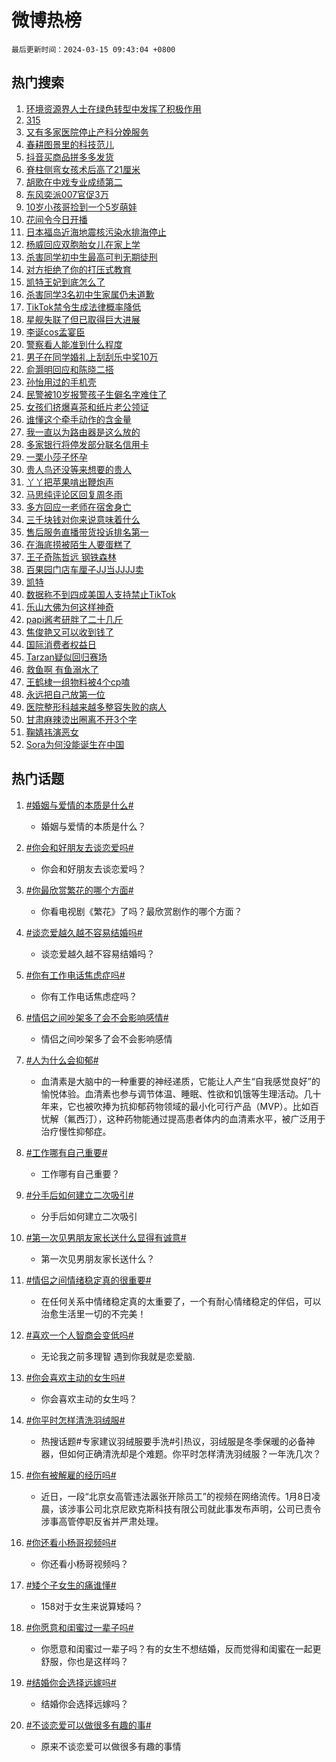 # 微博热榜

`最后更新时间：2024-03-15 09:43:04 +0800`

## 热门搜索

1. [环境资源界人士在绿色转型中发挥了积极作用](https://m.weibo.cn/search?containerid=100103type%3D1%26t%3D10%26q%3D%23%E7%8E%AF%E5%A2%83%E8%B5%84%E6%BA%90%E7%95%8C%E4%BA%BA%E5%A3%AB%E5%9C%A8%E7%BB%BF%E8%89%B2%E8%BD%AC%E5%9E%8B%E4%B8%AD%E5%8F%91%E6%8C%A5%E4%BA%86%E7%A7%AF%E6%9E%81%E4%BD%9C%E7%94%A8%23&stream_entry_id=51&isnewpage=1&extparam=seat%3D1%26stream_entry_id%3D51%26dgr%3D0%26c_type%3D51%26filter_type%3Drealtimehot%26pos%3D0%26cate%3D10103%26q%3D%2523%25E7%258E%25AF%25E5%25A2%2583%25E8%25B5%2584%25E6%25BA%2590%25E7%2595%258C%25E4%25BA%25BA%25E5%25A3%25AB%25E5%259C%25A8%25E7%25BB%25BF%25E8%2589%25B2%25E8%25BD%25AC%25E5%259E%258B%25E4%25B8%25AD%25E5%258F%2591%25E6%258C%25A5%25E4%25BA%2586%25E7%25A7%25AF%25E6%259E%2581%25E4%25BD%259C%25E7%2594%25A8%2523%26display_time%3D1710466982%26pre_seqid%3D1710466982941015616103)
1. [315](https://m.weibo.cn/search?containerid=100103type%3D1%26t%3D10%26q%3D315&stream_entry_id=31&isnewpage=1&extparam=seat%3D1%26flag%3D16%26dgr%3D0%26filter_type%3Drealtimehot%26pos%3D0%26stream_entry_id%3D31%26lcate%3D5001%26realpos%3D1%26c_type%3D31%26band_rank%3D1%26cate%3D5001%26q%3D315%26display_time%3D1710466982%26pre_seqid%3D1710466982941015616103)
1. [又有多家医院停止产科分娩服务](https://m.weibo.cn/search?containerid=100103type%3D1%26t%3D10%26q%3D%23%E5%8F%88%E6%9C%89%E5%A4%9A%E5%AE%B6%E5%8C%BB%E9%99%A2%E5%81%9C%E6%AD%A2%E4%BA%A7%E7%A7%91%E5%88%86%E5%A8%A9%E6%9C%8D%E5%8A%A1%23&stream_entry_id=31&isnewpage=1&extparam=seat%3D1%26flag%3D2%26dgr%3D0%26filter_type%3Drealtimehot%26pos%3D1%26stream_entry_id%3D31%26lcate%3D5001%26realpos%3D2%26c_type%3D31%26band_rank%3D2%26cate%3D5001%26q%3D%2523%25E5%258F%2588%25E6%259C%2589%25E5%25A4%259A%25E5%25AE%25B6%25E5%258C%25BB%25E9%2599%25A2%25E5%2581%259C%25E6%25AD%25A2%25E4%25BA%25A7%25E7%25A7%2591%25E5%2588%2586%25E5%25A8%25A9%25E6%259C%258D%25E5%258A%25A1%2523%26display_time%3D1710466982%26pre_seqid%3D1710466982941015616103)
1. [春耕图景里的科技范儿](https://m.weibo.cn/search?containerid=100103type%3D1%26t%3D10%26q%3D%23%E6%98%A5%E8%80%95%E5%9B%BE%E6%99%AF%E9%87%8C%E7%9A%84%E7%A7%91%E6%8A%80%E8%8C%83%E5%84%BF%23&stream_entry_id=31&isnewpage=1&extparam=seat%3D1%26flag%3D0%26dgr%3D0%26filter_type%3Drealtimehot%26pos%3D2%26stream_entry_id%3D31%26lcate%3D5001%26realpos%3D3%26c_type%3D31%26band_rank%3D3%26cate%3D5001%26q%3D%2523%25E6%2598%25A5%25E8%2580%2595%25E5%259B%25BE%25E6%2599%25AF%25E9%2587%258C%25E7%259A%2584%25E7%25A7%2591%25E6%258A%2580%25E8%258C%2583%25E5%2584%25BF%2523%26display_time%3D1710466982%26pre_seqid%3D1710466982941015616103)
1. [抖音买商品拼多多发货](https://m.weibo.cn/search?containerid=100103type%3D1%26t%3D10%26q%3D%23%E6%8A%96%E9%9F%B3%E4%B9%B0%E5%95%86%E5%93%81%E6%8B%BC%E5%A4%9A%E5%A4%9A%E5%8F%91%E8%B4%A7%23&stream_entry_id=31&isnewpage=1&extparam=seat%3D1%26flag%3D1%26dgr%3D0%26filter_type%3Drealtimehot%26pos%3D3%26stream_entry_id%3D31%26lcate%3D5001%26realpos%3D4%26c_type%3D31%26band_rank%3D4%26cate%3D5001%26q%3D%2523%25E6%258A%2596%25E9%259F%25B3%25E4%25B9%25B0%25E5%2595%2586%25E5%2593%2581%25E6%258B%25BC%25E5%25A4%259A%25E5%25A4%259A%25E5%258F%2591%25E8%25B4%25A7%2523%26display_time%3D1710466982%26pre_seqid%3D1710466982941015616103)
1. [脊柱侧弯女孩术后高了21厘米](https://m.weibo.cn/search?containerid=100103type%3D1%26t%3D10%26q%3D%23%E8%84%8A%E6%9F%B1%E4%BE%A7%E5%BC%AF%E5%A5%B3%E5%AD%A9%E6%9C%AF%E5%90%8E%E9%AB%98%E4%BA%8621%E5%8E%98%E7%B1%B3%23&stream_entry_id=31&isnewpage=1&extparam=seat%3D1%26flag%3D32768%26dgr%3D0%26filter_type%3Drealtimehot%26pos%3D4%26stream_entry_id%3D31%26lcate%3D5001%26realpos%3D5%26c_type%3D31%26band_rank%3D5%26cate%3D5001%26q%3D%2523%25E8%2584%258A%25E6%259F%25B1%25E4%25BE%25A7%25E5%25BC%25AF%25E5%25A5%25B3%25E5%25AD%25A9%25E6%259C%25AF%25E5%2590%258E%25E9%25AB%2598%25E4%25BA%258621%25E5%258E%2598%25E7%25B1%25B3%2523%26display_time%3D1710466982%26pre_seqid%3D1710466982941015616103)
1. [胡歌在中戏专业成绩第二](https://m.weibo.cn/search?containerid=100103type%3D1%26t%3D10%26q%3D%23%E8%83%A1%E6%AD%8C%E5%9C%A8%E4%B8%AD%E6%88%8F%E4%B8%93%E4%B8%9A%E6%88%90%E7%BB%A9%E7%AC%AC%E4%BA%8C%23&stream_entry_id=31&isnewpage=1&extparam=seat%3D1%26flag%3D1%26dgr%3D0%26filter_type%3Drealtimehot%26pos%3D5%26stream_entry_id%3D31%26lcate%3D5001%26realpos%3D6%26c_type%3D31%26band_rank%3D6%26cate%3D5001%26q%3D%2523%25E8%2583%25A1%25E6%25AD%258C%25E5%259C%25A8%25E4%25B8%25AD%25E6%2588%258F%25E4%25B8%2593%25E4%25B8%259A%25E6%2588%2590%25E7%25BB%25A9%25E7%25AC%25AC%25E4%25BA%258C%2523%26display_time%3D1710466982%26pre_seqid%3D1710466982941015616103)
1. [东风奕派007官促3万](https://m.weibo.cn/search?containerid=100103type%3D1%26t%3D10%26q%3D%23%E4%B8%9C%E9%A3%8E%E5%A5%95%E6%B4%BE007%E5%AE%98%E4%BF%833%E4%B8%87%23&stream_entry_id=31&isnewpage=1&extparam=seat%3D1%26dgr%3D0%26filter_type%3Drealtimehot%26is_ad_pos%3D1%26adid%3D226959%26pos%3D6%26stream_entry_id%3D31%26c_type%3D31%26lcate%3D5001%26q%3D%2523%25E4%25B8%259C%25E9%25A3%258E%25E5%25A5%2595%25E6%25B4%25BE007%25E5%25AE%2598%25E4%25BF%25833%25E4%25B8%2587%2523%26band_rank%3D7%26cate%3D5001%26topic_ad%3D1%26display_time%3D1710466982%26pre_seqid%3D1710466982941015616103)
1. [10岁小孩哥捡到一个5岁萌娃](https://m.weibo.cn/search?containerid=100103type%3D1%26t%3D10%26q%3D%2310%E5%B2%81%E5%B0%8F%E5%AD%A9%E5%93%A5%E6%8D%A1%E5%88%B0%E4%B8%80%E4%B8%AA5%E5%B2%81%E8%90%8C%E5%A8%83%23&stream_entry_id=31&isnewpage=1&extparam=seat%3D1%26flag%3D32768%26dgr%3D0%26filter_type%3Drealtimehot%26pos%3D7%26stream_entry_id%3D31%26lcate%3D5001%26realpos%3D7%26c_type%3D31%26band_rank%3D7%26cate%3D5001%26q%3D%252310%25E5%25B2%2581%25E5%25B0%258F%25E5%25AD%25A9%25E5%2593%25A5%25E6%258D%25A1%25E5%2588%25B0%25E4%25B8%2580%25E4%25B8%25AA5%25E5%25B2%2581%25E8%2590%258C%25E5%25A8%2583%2523%26display_time%3D1710466982%26pre_seqid%3D1710466982941015616103)
1. [花间令今日开播](https://m.weibo.cn/search?containerid=100103type%3D1%26t%3D10%26q%3D%23%E8%8A%B1%E9%97%B4%E4%BB%A4%E4%BB%8A%E6%97%A5%E5%BC%80%E6%92%AD%23&stream_entry_id=31&isnewpage=1&extparam=seat%3D1%26flag%3D1%26dgr%3D0%26filter_type%3Drealtimehot%26pos%3D8%26stream_entry_id%3D31%26lcate%3D5001%26realpos%3D8%26c_type%3D31%26band_rank%3D8%26cate%3D5001%26q%3D%2523%25E8%258A%25B1%25E9%2597%25B4%25E4%25BB%25A4%25E4%25BB%258A%25E6%2597%25A5%25E5%25BC%2580%25E6%2592%25AD%2523%26display_time%3D1710466982%26pre_seqid%3D1710466982941015616103)
1. [日本福岛近海地震核污染水排海停止](https://m.weibo.cn/search?containerid=100103type%3D1%26t%3D10%26q%3D%23%E6%97%A5%E6%9C%AC%E7%A6%8F%E5%B2%9B%E8%BF%91%E6%B5%B7%E5%9C%B0%E9%9C%87%E6%A0%B8%E6%B1%A1%E6%9F%93%E6%B0%B4%E6%8E%92%E6%B5%B7%E5%81%9C%E6%AD%A2%23&stream_entry_id=31&isnewpage=1&extparam=seat%3D1%26flag%3D0%26dgr%3D0%26filter_type%3Drealtimehot%26pos%3D9%26stream_entry_id%3D31%26lcate%3D5001%26realpos%3D9%26c_type%3D31%26band_rank%3D9%26cate%3D5001%26q%3D%2523%25E6%2597%25A5%25E6%259C%25AC%25E7%25A6%258F%25E5%25B2%259B%25E8%25BF%2591%25E6%25B5%25B7%25E5%259C%25B0%25E9%259C%2587%25E6%25A0%25B8%25E6%25B1%25A1%25E6%259F%2593%25E6%25B0%25B4%25E6%258E%2592%25E6%25B5%25B7%25E5%2581%259C%25E6%25AD%25A2%2523%26display_time%3D1710466982%26pre_seqid%3D1710466982941015616103)
1. [杨威回应双胞胎女儿在家上学](https://m.weibo.cn/search?containerid=100103type%3D1%26t%3D10%26q%3D%23%E6%9D%A8%E5%A8%81%E5%9B%9E%E5%BA%94%E5%8F%8C%E8%83%9E%E8%83%8E%E5%A5%B3%E5%84%BF%E5%9C%A8%E5%AE%B6%E4%B8%8A%E5%AD%A6%23&stream_entry_id=31&isnewpage=1&extparam=seat%3D1%26flag%3D0%26dgr%3D0%26filter_type%3Drealtimehot%26pos%3D10%26stream_entry_id%3D31%26lcate%3D5001%26realpos%3D10%26c_type%3D31%26band_rank%3D10%26cate%3D5001%26q%3D%2523%25E6%259D%25A8%25E5%25A8%2581%25E5%259B%259E%25E5%25BA%2594%25E5%258F%258C%25E8%2583%259E%25E8%2583%258E%25E5%25A5%25B3%25E5%2584%25BF%25E5%259C%25A8%25E5%25AE%25B6%25E4%25B8%258A%25E5%25AD%25A6%2523%26display_time%3D1710466982%26pre_seqid%3D1710466982941015616103)
1. [杀害同学初中生最高可判无期徒刑](https://m.weibo.cn/search?containerid=100103type%3D1%26t%3D10%26q%3D%23%E6%9D%80%E5%AE%B3%E5%90%8C%E5%AD%A6%E5%88%9D%E4%B8%AD%E7%94%9F%E6%9C%80%E9%AB%98%E5%8F%AF%E5%88%A4%E6%97%A0%E6%9C%9F%E5%BE%92%E5%88%91%23&stream_entry_id=31&isnewpage=1&extparam=seat%3D1%26flag%3D2%26dgr%3D0%26filter_type%3Drealtimehot%26pos%3D11%26stream_entry_id%3D31%26lcate%3D5001%26realpos%3D11%26c_type%3D31%26band_rank%3D11%26cate%3D5001%26q%3D%2523%25E6%259D%2580%25E5%25AE%25B3%25E5%2590%258C%25E5%25AD%25A6%25E5%2588%259D%25E4%25B8%25AD%25E7%2594%259F%25E6%259C%2580%25E9%25AB%2598%25E5%258F%25AF%25E5%2588%25A4%25E6%2597%25A0%25E6%259C%259F%25E5%25BE%2592%25E5%2588%2591%2523%26display_time%3D1710466982%26pre_seqid%3D1710466982941015616103)
1. [对方拒绝了你的打压式教育](https://m.weibo.cn/search?containerid=100103type%3D1%26t%3D10%26q%3D%E5%AF%B9%E6%96%B9%E6%8B%92%E7%BB%9D%E4%BA%86%E4%BD%A0%E7%9A%84%E6%89%93%E5%8E%8B%E5%BC%8F%E6%95%99%E8%82%B2&stream_entry_id=31&isnewpage=1&extparam=seat%3D1%26flag%3D0%26dgr%3D0%26filter_type%3Drealtimehot%26pos%3D12%26stream_entry_id%3D31%26lcate%3D5001%26realpos%3D12%26c_type%3D31%26band_rank%3D12%26cate%3D5001%26q%3D%25E5%25AF%25B9%25E6%2596%25B9%25E6%258B%2592%25E7%25BB%259D%25E4%25BA%2586%25E4%25BD%25A0%25E7%259A%2584%25E6%2589%2593%25E5%258E%258B%25E5%25BC%258F%25E6%2595%2599%25E8%2582%25B2%26display_time%3D1710466982%26pre_seqid%3D1710466982941015616103)
1. [凯特王妃到底怎么了](https://m.weibo.cn/search?containerid=100103type%3D1%26t%3D10%26q%3D%23%E5%87%AF%E7%89%B9%E7%8E%8B%E5%A6%83%E5%88%B0%E5%BA%95%E6%80%8E%E4%B9%88%E4%BA%86%23&stream_entry_id=31&isnewpage=1&extparam=seat%3D1%26flag%3D0%26dgr%3D0%26filter_type%3Drealtimehot%26pos%3D13%26stream_entry_id%3D31%26lcate%3D5001%26realpos%3D13%26c_type%3D31%26band_rank%3D13%26cate%3D5001%26q%3D%2523%25E5%2587%25AF%25E7%2589%25B9%25E7%258E%258B%25E5%25A6%2583%25E5%2588%25B0%25E5%25BA%2595%25E6%2580%258E%25E4%25B9%2588%25E4%25BA%2586%2523%26display_time%3D1710466982%26pre_seqid%3D1710466982941015616103)
1. [杀害同学3名初中生家属仍未道歉](https://m.weibo.cn/search?containerid=100103type%3D1%26t%3D10%26q%3D%23%E6%9D%80%E5%AE%B3%E5%90%8C%E5%AD%A63%E5%90%8D%E5%88%9D%E4%B8%AD%E7%94%9F%E5%AE%B6%E5%B1%9E%E4%BB%8D%E6%9C%AA%E9%81%93%E6%AD%89%23&stream_entry_id=31&isnewpage=1&extparam=seat%3D1%26flag%3D1%26dgr%3D0%26filter_type%3Drealtimehot%26pos%3D14%26stream_entry_id%3D31%26lcate%3D5001%26realpos%3D14%26c_type%3D31%26band_rank%3D14%26cate%3D5001%26q%3D%2523%25E6%259D%2580%25E5%25AE%25B3%25E5%2590%258C%25E5%25AD%25A63%25E5%2590%258D%25E5%2588%259D%25E4%25B8%25AD%25E7%2594%259F%25E5%25AE%25B6%25E5%25B1%259E%25E4%25BB%258D%25E6%259C%25AA%25E9%2581%2593%25E6%25AD%2589%2523%26display_time%3D1710466982%26pre_seqid%3D1710466982941015616103)
1. [TikTok禁令生成法律概率降低](https://m.weibo.cn/search?containerid=100103type%3D1%26t%3D10%26q%3D%23TikTok%E7%A6%81%E4%BB%A4%E7%94%9F%E6%88%90%E6%B3%95%E5%BE%8B%E6%A6%82%E7%8E%87%E9%99%8D%E4%BD%8E%23&stream_entry_id=31&isnewpage=1&extparam=seat%3D1%26flag%3D1%26dgr%3D0%26filter_type%3Drealtimehot%26pos%3D15%26stream_entry_id%3D31%26lcate%3D5001%26realpos%3D15%26c_type%3D31%26band_rank%3D15%26cate%3D5001%26q%3D%2523TikTok%25E7%25A6%2581%25E4%25BB%25A4%25E7%2594%259F%25E6%2588%2590%25E6%25B3%2595%25E5%25BE%258B%25E6%25A6%2582%25E7%258E%2587%25E9%2599%258D%25E4%25BD%258E%2523%26display_time%3D1710466982%26pre_seqid%3D1710466982941015616103)
1. [星舰失联了但已取得巨大进展](https://m.weibo.cn/search?containerid=100103type%3D1%26t%3D10%26q%3D%23%E6%98%9F%E8%88%B0%E5%A4%B1%E8%81%94%E4%BA%86%E4%BD%86%E5%B7%B2%E5%8F%96%E5%BE%97%E5%B7%A8%E5%A4%A7%E8%BF%9B%E5%B1%95%23&stream_entry_id=31&isnewpage=1&extparam=seat%3D1%26flag%3D0%26dgr%3D0%26filter_type%3Drealtimehot%26pos%3D16%26stream_entry_id%3D31%26lcate%3D5001%26realpos%3D16%26c_type%3D31%26band_rank%3D16%26cate%3D5001%26q%3D%2523%25E6%2598%259F%25E8%2588%25B0%25E5%25A4%25B1%25E8%2581%2594%25E4%25BA%2586%25E4%25BD%2586%25E5%25B7%25B2%25E5%258F%2596%25E5%25BE%2597%25E5%25B7%25A8%25E5%25A4%25A7%25E8%25BF%259B%25E5%25B1%2595%2523%26display_time%3D1710466982%26pre_seqid%3D1710466982941015616103)
1. [李诞cos孟宴臣](https://m.weibo.cn/search?containerid=100103type%3D1%26t%3D10%26q%3D%23%E6%9D%8E%E8%AF%9Ecos%E5%AD%9F%E5%AE%B4%E8%87%A3%23&stream_entry_id=31&isnewpage=1&extparam=seat%3D1%26flag%3D0%26dgr%3D0%26filter_type%3Drealtimehot%26pos%3D17%26stream_entry_id%3D31%26lcate%3D5001%26realpos%3D17%26c_type%3D31%26band_rank%3D17%26cate%3D5001%26q%3D%2523%25E6%259D%258E%25E8%25AF%259Ecos%25E5%25AD%259F%25E5%25AE%25B4%25E8%2587%25A3%2523%26display_time%3D1710466982%26pre_seqid%3D1710466982941015616103)
1. [警察看人能准到什么程度](https://m.weibo.cn/search?containerid=100103type%3D1%26t%3D10%26q%3D%23%E8%AD%A6%E5%AF%9F%E7%9C%8B%E4%BA%BA%E8%83%BD%E5%87%86%E5%88%B0%E4%BB%80%E4%B9%88%E7%A8%8B%E5%BA%A6%23&stream_entry_id=31&isnewpage=1&extparam=seat%3D1%26flag%3D32768%26dgr%3D0%26filter_type%3Drealtimehot%26pos%3D18%26stream_entry_id%3D31%26lcate%3D5001%26realpos%3D18%26c_type%3D31%26band_rank%3D18%26cate%3D5001%26q%3D%2523%25E8%25AD%25A6%25E5%25AF%259F%25E7%259C%258B%25E4%25BA%25BA%25E8%2583%25BD%25E5%2587%2586%25E5%2588%25B0%25E4%25BB%2580%25E4%25B9%2588%25E7%25A8%258B%25E5%25BA%25A6%2523%26display_time%3D1710466982%26pre_seqid%3D1710466982941015616103)
1. [男子在同学婚礼上刮刮乐中奖10万](https://m.weibo.cn/search?containerid=100103type%3D1%26t%3D10%26q%3D%23%E7%94%B7%E5%AD%90%E5%9C%A8%E5%90%8C%E5%AD%A6%E5%A9%9A%E7%A4%BC%E4%B8%8A%E5%88%AE%E5%88%AE%E4%B9%90%E4%B8%AD%E5%A5%9610%E4%B8%87%23&stream_entry_id=31&isnewpage=1&extparam=seat%3D1%26flag%3D0%26dgr%3D0%26filter_type%3Drealtimehot%26pos%3D19%26stream_entry_id%3D31%26lcate%3D5001%26realpos%3D19%26c_type%3D31%26band_rank%3D19%26cate%3D5001%26q%3D%2523%25E7%2594%25B7%25E5%25AD%2590%25E5%259C%25A8%25E5%2590%258C%25E5%25AD%25A6%25E5%25A9%259A%25E7%25A4%25BC%25E4%25B8%258A%25E5%2588%25AE%25E5%2588%25AE%25E4%25B9%2590%25E4%25B8%25AD%25E5%25A5%259610%25E4%25B8%2587%2523%26display_time%3D1710466982%26pre_seqid%3D1710466982941015616103)
1. [俞灏明回应和陈晓二搭](https://m.weibo.cn/search?containerid=100103type%3D1%26t%3D10%26q%3D%E4%BF%9E%E7%81%8F%E6%98%8E%E5%9B%9E%E5%BA%94%E5%92%8C%E9%99%88%E6%99%93%E4%BA%8C%E6%90%AD&stream_entry_id=31&isnewpage=1&extparam=seat%3D1%26flag%3D1%26dgr%3D0%26filter_type%3Drealtimehot%26pos%3D20%26stream_entry_id%3D31%26lcate%3D5001%26realpos%3D20%26c_type%3D31%26band_rank%3D20%26cate%3D5001%26q%3D%25E4%25BF%259E%25E7%2581%258F%25E6%2598%258E%25E5%259B%259E%25E5%25BA%2594%25E5%2592%258C%25E9%2599%2588%25E6%2599%2593%25E4%25BA%258C%25E6%2590%25AD%26display_time%3D1710466982%26pre_seqid%3D1710466982941015616103)
1. [孙怡用过的手机壳](https://m.weibo.cn/search?containerid=100103type%3D1%26t%3D10%26q%3D%23%E5%AD%99%E6%80%A1%E7%94%A8%E8%BF%87%E7%9A%84%E6%89%8B%E6%9C%BA%E5%A3%B3%23&stream_entry_id=31&isnewpage=1&extparam=seat%3D1%26flag%3D1%26dgr%3D0%26filter_type%3Drealtimehot%26pos%3D21%26stream_entry_id%3D31%26lcate%3D5001%26realpos%3D21%26c_type%3D31%26band_rank%3D21%26cate%3D5001%26q%3D%2523%25E5%25AD%2599%25E6%2580%25A1%25E7%2594%25A8%25E8%25BF%2587%25E7%259A%2584%25E6%2589%258B%25E6%259C%25BA%25E5%25A3%25B3%2523%26display_time%3D1710466982%26pre_seqid%3D1710466982941015616103)
1. [民警被10岁报警孩子生僻名字难住了](https://m.weibo.cn/search?containerid=100103type%3D1%26t%3D10%26q%3D%23%E6%B0%91%E8%AD%A6%E8%A2%AB10%E5%B2%81%E6%8A%A5%E8%AD%A6%E5%AD%A9%E5%AD%90%E7%94%9F%E5%83%BB%E5%90%8D%E5%AD%97%E9%9A%BE%E4%BD%8F%E4%BA%86%23&stream_entry_id=31&isnewpage=1&extparam=seat%3D1%26flag%3D1%26dgr%3D0%26filter_type%3Drealtimehot%26pos%3D22%26stream_entry_id%3D31%26lcate%3D5001%26realpos%3D22%26c_type%3D31%26band_rank%3D22%26cate%3D5001%26q%3D%2523%25E6%25B0%2591%25E8%25AD%25A6%25E8%25A2%25AB10%25E5%25B2%2581%25E6%258A%25A5%25E8%25AD%25A6%25E5%25AD%25A9%25E5%25AD%2590%25E7%2594%259F%25E5%2583%25BB%25E5%2590%258D%25E5%25AD%2597%25E9%259A%25BE%25E4%25BD%258F%25E4%25BA%2586%2523%26display_time%3D1710466982%26pre_seqid%3D1710466982941015616103)
1. [女孩们挤爆喜茶和纸片老公领证](https://m.weibo.cn/search?containerid=100103type%3D1%26t%3D10%26q%3D%23%E5%A5%B3%E5%AD%A9%E4%BB%AC%E6%8C%A4%E7%88%86%E5%96%9C%E8%8C%B6%E5%92%8C%E7%BA%B8%E7%89%87%E8%80%81%E5%85%AC%E9%A2%86%E8%AF%81%23&stream_entry_id=31&isnewpage=1&extparam=seat%3D1%26flag%3D1%26dgr%3D0%26filter_type%3Drealtimehot%26pos%3D23%26stream_entry_id%3D31%26lcate%3D5001%26realpos%3D23%26c_type%3D31%26band_rank%3D23%26cate%3D5001%26q%3D%2523%25E5%25A5%25B3%25E5%25AD%25A9%25E4%25BB%25AC%25E6%258C%25A4%25E7%2588%2586%25E5%2596%259C%25E8%258C%25B6%25E5%2592%258C%25E7%25BA%25B8%25E7%2589%2587%25E8%2580%2581%25E5%2585%25AC%25E9%25A2%2586%25E8%25AF%2581%2523%26display_time%3D1710466982%26pre_seqid%3D1710466982941015616103)
1. [谁懂这个牵手动作的含金量](https://m.weibo.cn/search?containerid=100103type%3D1%26t%3D10%26q%3D%23%E8%B0%81%E6%87%82%E8%BF%99%E4%B8%AA%E7%89%B5%E6%89%8B%E5%8A%A8%E4%BD%9C%E7%9A%84%E5%90%AB%E9%87%91%E9%87%8F%23&stream_entry_id=31&isnewpage=1&extparam=seat%3D1%26flag%3D1%26dgr%3D0%26filter_type%3Drealtimehot%26pos%3D24%26stream_entry_id%3D31%26lcate%3D5001%26realpos%3D24%26c_type%3D31%26band_rank%3D24%26cate%3D5001%26q%3D%2523%25E8%25B0%2581%25E6%2587%2582%25E8%25BF%2599%25E4%25B8%25AA%25E7%2589%25B5%25E6%2589%258B%25E5%258A%25A8%25E4%25BD%259C%25E7%259A%2584%25E5%2590%25AB%25E9%2587%2591%25E9%2587%258F%2523%26display_time%3D1710466982%26pre_seqid%3D1710466982941015616103)
1. [我一直以为路由器是这么放的](https://m.weibo.cn/search?containerid=100103type%3D1%26t%3D10%26q%3D%23%E6%88%91%E4%B8%80%E7%9B%B4%E4%BB%A5%E4%B8%BA%E8%B7%AF%E7%94%B1%E5%99%A8%E6%98%AF%E8%BF%99%E4%B9%88%E6%94%BE%E7%9A%84%23&stream_entry_id=31&isnewpage=1&extparam=seat%3D1%26flag%3D0%26dgr%3D0%26filter_type%3Drealtimehot%26pos%3D25%26stream_entry_id%3D31%26lcate%3D5001%26realpos%3D25%26c_type%3D31%26band_rank%3D25%26cate%3D5001%26q%3D%2523%25E6%2588%2591%25E4%25B8%2580%25E7%259B%25B4%25E4%25BB%25A5%25E4%25B8%25BA%25E8%25B7%25AF%25E7%2594%25B1%25E5%2599%25A8%25E6%2598%25AF%25E8%25BF%2599%25E4%25B9%2588%25E6%2594%25BE%25E7%259A%2584%2523%26display_time%3D1710466982%26pre_seqid%3D1710466982941015616103)
1. [多家银行将停发部分联名信用卡](https://m.weibo.cn/search?containerid=100103type%3D1%26t%3D10%26q%3D%23%E5%A4%9A%E5%AE%B6%E9%93%B6%E8%A1%8C%E5%B0%86%E5%81%9C%E5%8F%91%E9%83%A8%E5%88%86%E8%81%94%E5%90%8D%E4%BF%A1%E7%94%A8%E5%8D%A1%23&stream_entry_id=31&isnewpage=1&extparam=seat%3D1%26flag%3D1%26dgr%3D0%26filter_type%3Drealtimehot%26pos%3D26%26stream_entry_id%3D31%26lcate%3D5001%26realpos%3D26%26c_type%3D31%26band_rank%3D26%26cate%3D5001%26q%3D%2523%25E5%25A4%259A%25E5%25AE%25B6%25E9%2593%25B6%25E8%25A1%258C%25E5%25B0%2586%25E5%2581%259C%25E5%258F%2591%25E9%2583%25A8%25E5%2588%2586%25E8%2581%2594%25E5%2590%258D%25E4%25BF%25A1%25E7%2594%25A8%25E5%258D%25A1%2523%26display_time%3D1710466982%26pre_seqid%3D1710466982941015616103)
1. [一栗小莎子怀孕](https://m.weibo.cn/search?containerid=100103type%3D1%26t%3D10%26q%3D%E4%B8%80%E6%A0%97%E5%B0%8F%E8%8E%8E%E5%AD%90%E6%80%80%E5%AD%95&stream_entry_id=31&isnewpage=1&extparam=seat%3D1%26flag%3D0%26dgr%3D0%26filter_type%3Drealtimehot%26pos%3D27%26stream_entry_id%3D31%26lcate%3D5001%26realpos%3D27%26c_type%3D31%26band_rank%3D27%26cate%3D5001%26q%3D%25E4%25B8%2580%25E6%25A0%2597%25E5%25B0%258F%25E8%258E%258E%25E5%25AD%2590%25E6%2580%2580%25E5%25AD%2595%26display_time%3D1710466982%26pre_seqid%3D1710466982941015616103)
1. [贵人鸟还没等来想要的贵人](https://m.weibo.cn/search?containerid=100103type%3D1%26t%3D10%26q%3D%23%E8%B4%B5%E4%BA%BA%E9%B8%9F%E8%BF%98%E6%B2%A1%E7%AD%89%E6%9D%A5%E6%83%B3%E8%A6%81%E7%9A%84%E8%B4%B5%E4%BA%BA%23&stream_entry_id=31&isnewpage=1&extparam=seat%3D1%26flag%3D1%26dgr%3D0%26filter_type%3Drealtimehot%26pos%3D28%26stream_entry_id%3D31%26lcate%3D5001%26realpos%3D28%26c_type%3D31%26band_rank%3D28%26cate%3D5001%26q%3D%2523%25E8%25B4%25B5%25E4%25BA%25BA%25E9%25B8%259F%25E8%25BF%2598%25E6%25B2%25A1%25E7%25AD%2589%25E6%259D%25A5%25E6%2583%25B3%25E8%25A6%2581%25E7%259A%2584%25E8%25B4%25B5%25E4%25BA%25BA%2523%26display_time%3D1710466982%26pre_seqid%3D1710466982941015616103)
1. [丫丫把苹果啃出鞭炮声](https://m.weibo.cn/search?containerid=100103type%3D1%26t%3D10%26q%3D%23%E4%B8%AB%E4%B8%AB%E6%8A%8A%E8%8B%B9%E6%9E%9C%E5%95%83%E5%87%BA%E9%9E%AD%E7%82%AE%E5%A3%B0%23&stream_entry_id=31&isnewpage=1&extparam=seat%3D1%26flag%3D32768%26dgr%3D0%26filter_type%3Drealtimehot%26pos%3D29%26stream_entry_id%3D31%26lcate%3D5001%26realpos%3D29%26c_type%3D31%26band_rank%3D29%26cate%3D5001%26q%3D%2523%25E4%25B8%25AB%25E4%25B8%25AB%25E6%258A%258A%25E8%258B%25B9%25E6%259E%259C%25E5%2595%2583%25E5%2587%25BA%25E9%259E%25AD%25E7%2582%25AE%25E5%25A3%25B0%2523%26display_time%3D1710466982%26pre_seqid%3D1710466982941015616103)
1. [马思纯评论区回复周冬雨](https://m.weibo.cn/search?containerid=100103type%3D1%26t%3D10%26q%3D%23%E9%A9%AC%E6%80%9D%E7%BA%AF%E8%AF%84%E8%AE%BA%E5%8C%BA%E5%9B%9E%E5%A4%8D%E5%91%A8%E5%86%AC%E9%9B%A8%23&stream_entry_id=31&isnewpage=1&extparam=seat%3D1%26flag%3D0%26dgr%3D0%26filter_type%3Drealtimehot%26pos%3D30%26stream_entry_id%3D31%26lcate%3D5001%26realpos%3D30%26c_type%3D31%26band_rank%3D30%26cate%3D5001%26q%3D%2523%25E9%25A9%25AC%25E6%2580%259D%25E7%25BA%25AF%25E8%25AF%2584%25E8%25AE%25BA%25E5%258C%25BA%25E5%259B%259E%25E5%25A4%258D%25E5%2591%25A8%25E5%2586%25AC%25E9%259B%25A8%2523%26display_time%3D1710466982%26pre_seqid%3D1710466982941015616103)
1. [多方回应一老师在宿舍身亡](https://m.weibo.cn/search?containerid=100103type%3D1%26t%3D10%26q%3D%23%E5%A4%9A%E6%96%B9%E5%9B%9E%E5%BA%94%E4%B8%80%E8%80%81%E5%B8%88%E5%9C%A8%E5%AE%BF%E8%88%8D%E8%BA%AB%E4%BA%A1%23&stream_entry_id=31&isnewpage=1&extparam=seat%3D1%26flag%3D0%26dgr%3D0%26filter_type%3Drealtimehot%26pos%3D31%26stream_entry_id%3D31%26lcate%3D5001%26realpos%3D31%26c_type%3D31%26band_rank%3D31%26cate%3D5001%26q%3D%2523%25E5%25A4%259A%25E6%2596%25B9%25E5%259B%259E%25E5%25BA%2594%25E4%25B8%2580%25E8%2580%2581%25E5%25B8%2588%25E5%259C%25A8%25E5%25AE%25BF%25E8%2588%258D%25E8%25BA%25AB%25E4%25BA%25A1%2523%26display_time%3D1710466982%26pre_seqid%3D1710466982941015616103)
1. [三千块钱对你来说意味着什么](https://m.weibo.cn/search?containerid=100103type%3D1%26t%3D10%26q%3D%23%E4%B8%89%E5%8D%83%E5%9D%97%E9%92%B1%E5%AF%B9%E4%BD%A0%E6%9D%A5%E8%AF%B4%E6%84%8F%E5%91%B3%E7%9D%80%E4%BB%80%E4%B9%88%23&stream_entry_id=31&isnewpage=1&extparam=seat%3D1%26flag%3D0%26dgr%3D0%26filter_type%3Drealtimehot%26pos%3D32%26stream_entry_id%3D31%26lcate%3D5001%26realpos%3D32%26c_type%3D31%26band_rank%3D32%26cate%3D5001%26q%3D%2523%25E4%25B8%2589%25E5%258D%2583%25E5%259D%2597%25E9%2592%25B1%25E5%25AF%25B9%25E4%25BD%25A0%25E6%259D%25A5%25E8%25AF%25B4%25E6%2584%258F%25E5%2591%25B3%25E7%259D%2580%25E4%25BB%2580%25E4%25B9%2588%2523%26display_time%3D1710466982%26pre_seqid%3D1710466982941015616103)
1. [售后服务直播带货投诉排名第一](https://m.weibo.cn/search?containerid=100103type%3D1%26t%3D10%26q%3D%23%E5%94%AE%E5%90%8E%E6%9C%8D%E5%8A%A1%E7%9B%B4%E6%92%AD%E5%B8%A6%E8%B4%A7%E6%8A%95%E8%AF%89%E6%8E%92%E5%90%8D%E7%AC%AC%E4%B8%80%23&stream_entry_id=31&isnewpage=1&extparam=seat%3D1%26flag%3D1%26dgr%3D0%26filter_type%3Drealtimehot%26pos%3D33%26stream_entry_id%3D31%26lcate%3D5001%26realpos%3D33%26c_type%3D31%26band_rank%3D33%26cate%3D5001%26q%3D%2523%25E5%2594%25AE%25E5%2590%258E%25E6%259C%258D%25E5%258A%25A1%25E7%259B%25B4%25E6%2592%25AD%25E5%25B8%25A6%25E8%25B4%25A7%25E6%258A%2595%25E8%25AF%2589%25E6%258E%2592%25E5%2590%258D%25E7%25AC%25AC%25E4%25B8%2580%2523%26display_time%3D1710466982%26pre_seqid%3D1710466982941015616103)
1. [在海底捞被陌生人要蛋糕了](https://m.weibo.cn/search?containerid=100103type%3D1%26t%3D10%26q%3D%23%E5%9C%A8%E6%B5%B7%E5%BA%95%E6%8D%9E%E8%A2%AB%E9%99%8C%E7%94%9F%E4%BA%BA%E8%A6%81%E8%9B%8B%E7%B3%95%E4%BA%86%23&stream_entry_id=31&isnewpage=1&extparam=seat%3D1%26flag%3D0%26dgr%3D0%26filter_type%3Drealtimehot%26pos%3D34%26stream_entry_id%3D31%26lcate%3D5001%26realpos%3D34%26c_type%3D31%26band_rank%3D34%26cate%3D5001%26q%3D%2523%25E5%259C%25A8%25E6%25B5%25B7%25E5%25BA%2595%25E6%258D%259E%25E8%25A2%25AB%25E9%2599%258C%25E7%2594%259F%25E4%25BA%25BA%25E8%25A6%2581%25E8%259B%258B%25E7%25B3%2595%25E4%25BA%2586%2523%26display_time%3D1710466982%26pre_seqid%3D1710466982941015616103)
1. [王子奇陈哲远 钢铁森林](https://m.weibo.cn/search?containerid=100103type%3D1%26t%3D10%26q%3D%E7%8E%8B%E5%AD%90%E5%A5%87%E9%99%88%E5%93%B2%E8%BF%9C+%E9%92%A2%E9%93%81%E6%A3%AE%E6%9E%97&stream_entry_id=31&isnewpage=1&extparam=seat%3D1%26flag%3D0%26dgr%3D0%26filter_type%3Drealtimehot%26pos%3D35%26stream_entry_id%3D31%26lcate%3D5001%26realpos%3D35%26c_type%3D31%26band_rank%3D35%26cate%3D5001%26q%3D%25E7%258E%258B%25E5%25AD%2590%25E5%25A5%2587%25E9%2599%2588%25E5%2593%25B2%25E8%25BF%259C%2520%25E9%2592%25A2%25E9%2593%2581%25E6%25A3%25AE%25E6%259E%2597%26display_time%3D1710466982%26pre_seqid%3D1710466982941015616103)
1. [百果园门店车厘子JJ当JJJJ卖](https://m.weibo.cn/search?containerid=100103type%3D1%26t%3D10%26q%3D%23%E7%99%BE%E6%9E%9C%E5%9B%AD%E9%97%A8%E5%BA%97%E8%BD%A6%E5%8E%98%E5%AD%90JJ%E5%BD%93JJJJ%E5%8D%96%23&stream_entry_id=31&isnewpage=1&extparam=seat%3D1%26flag%3D0%26dgr%3D0%26filter_type%3Drealtimehot%26pos%3D36%26stream_entry_id%3D31%26lcate%3D5001%26realpos%3D36%26c_type%3D31%26band_rank%3D36%26cate%3D5001%26q%3D%2523%25E7%2599%25BE%25E6%259E%259C%25E5%259B%25AD%25E9%2597%25A8%25E5%25BA%2597%25E8%25BD%25A6%25E5%258E%2598%25E5%25AD%2590JJ%25E5%25BD%2593JJJJ%25E5%258D%2596%2523%26display_time%3D1710466982%26pre_seqid%3D1710466982941015616103)
1. [凯特](https://m.weibo.cn/search?containerid=100103type%3D1%26t%3D10%26q%3D%E5%87%AF%E7%89%B9&stream_entry_id=31&isnewpage=1&extparam=seat%3D1%26flag%3D1%26dgr%3D0%26filter_type%3Drealtimehot%26pos%3D37%26stream_entry_id%3D31%26lcate%3D5001%26realpos%3D37%26c_type%3D31%26band_rank%3D37%26cate%3D5001%26q%3D%25E5%2587%25AF%25E7%2589%25B9%26display_time%3D1710466982%26pre_seqid%3D1710466982941015616103)
1. [数据称不到四成美国人支持禁止TikTok](https://m.weibo.cn/search?containerid=100103type%3D1%26t%3D10%26q%3D%23%E6%95%B0%E6%8D%AE%E7%A7%B0%E4%B8%8D%E5%88%B0%E5%9B%9B%E6%88%90%E7%BE%8E%E5%9B%BD%E4%BA%BA%E6%94%AF%E6%8C%81%E7%A6%81%E6%AD%A2TikTok%23&stream_entry_id=31&isnewpage=1&extparam=seat%3D1%26flag%3D1%26dgr%3D0%26filter_type%3Drealtimehot%26pos%3D38%26stream_entry_id%3D31%26lcate%3D5001%26realpos%3D38%26c_type%3D31%26band_rank%3D38%26cate%3D5001%26q%3D%2523%25E6%2595%25B0%25E6%258D%25AE%25E7%25A7%25B0%25E4%25B8%258D%25E5%2588%25B0%25E5%259B%259B%25E6%2588%2590%25E7%25BE%258E%25E5%259B%25BD%25E4%25BA%25BA%25E6%2594%25AF%25E6%258C%2581%25E7%25A6%2581%25E6%25AD%25A2TikTok%2523%26display_time%3D1710466982%26pre_seqid%3D1710466982941015616103)
1. [乐山大佛为何这样神奇](https://m.weibo.cn/search?containerid=100103type%3D1%26t%3D10%26q%3D%E4%B9%90%E5%B1%B1%E5%A4%A7%E4%BD%9B%E4%B8%BA%E4%BD%95%E8%BF%99%E6%A0%B7%E7%A5%9E%E5%A5%87&stream_entry_id=31&isnewpage=1&extparam=seat%3D1%26flag%3D1%26dgr%3D0%26filter_type%3Drealtimehot%26pos%3D39%26stream_entry_id%3D31%26lcate%3D5001%26realpos%3D39%26c_type%3D31%26band_rank%3D39%26cate%3D5001%26q%3D%25E4%25B9%2590%25E5%25B1%25B1%25E5%25A4%25A7%25E4%25BD%259B%25E4%25B8%25BA%25E4%25BD%2595%25E8%25BF%2599%25E6%25A0%25B7%25E7%25A5%259E%25E5%25A5%2587%26display_time%3D1710466982%26pre_seqid%3D1710466982941015616103)
1. [papi酱考研胖了二十几斤](https://m.weibo.cn/search?containerid=100103type%3D1%26t%3D10%26q%3D%23papi%E9%85%B1%E8%80%83%E7%A0%94%E8%83%96%E4%BA%86%E4%BA%8C%E5%8D%81%E5%87%A0%E6%96%A4%23&stream_entry_id=31&isnewpage=1&extparam=seat%3D1%26flag%3D0%26dgr%3D0%26filter_type%3Drealtimehot%26pos%3D40%26stream_entry_id%3D31%26lcate%3D5001%26realpos%3D40%26c_type%3D31%26band_rank%3D40%26cate%3D5001%26q%3D%2523papi%25E9%2585%25B1%25E8%2580%2583%25E7%25A0%2594%25E8%2583%2596%25E4%25BA%2586%25E4%25BA%258C%25E5%258D%2581%25E5%2587%25A0%25E6%2596%25A4%2523%26display_time%3D1710466982%26pre_seqid%3D1710466982941015616103)
1. [焦俊艳又可以收到钱了](https://m.weibo.cn/search?containerid=100103type%3D1%26t%3D10%26q%3D%E7%84%A6%E4%BF%8A%E8%89%B3%E5%8F%88%E5%8F%AF%E4%BB%A5%E6%94%B6%E5%88%B0%E9%92%B1%E4%BA%86&stream_entry_id=31&isnewpage=1&extparam=seat%3D1%26flag%3D0%26dgr%3D0%26filter_type%3Drealtimehot%26pos%3D41%26stream_entry_id%3D31%26lcate%3D5001%26realpos%3D41%26c_type%3D31%26band_rank%3D41%26cate%3D5001%26q%3D%25E7%2584%25A6%25E4%25BF%258A%25E8%2589%25B3%25E5%258F%2588%25E5%258F%25AF%25E4%25BB%25A5%25E6%2594%25B6%25E5%2588%25B0%25E9%2592%25B1%25E4%25BA%2586%26display_time%3D1710466982%26pre_seqid%3D1710466982941015616103)
1. [国际消费者权益日](https://m.weibo.cn/search?containerid=100103type%3D1%26t%3D10%26q%3D%23%E5%9B%BD%E9%99%85%E6%B6%88%E8%B4%B9%E8%80%85%E6%9D%83%E7%9B%8A%E6%97%A5%23&stream_entry_id=31&isnewpage=1&extparam=seat%3D1%26flag%3D1%26dgr%3D0%26filter_type%3Drealtimehot%26pos%3D42%26stream_entry_id%3D31%26lcate%3D5001%26realpos%3D42%26c_type%3D31%26band_rank%3D42%26cate%3D5001%26q%3D%2523%25E5%259B%25BD%25E9%2599%2585%25E6%25B6%2588%25E8%25B4%25B9%25E8%2580%2585%25E6%259D%2583%25E7%259B%258A%25E6%2597%25A5%2523%26display_time%3D1710466982%26pre_seqid%3D1710466982941015616103)
1. [Tarzan疑似回归赛场](https://m.weibo.cn/search?containerid=100103type%3D1%26t%3D10%26q%3D%23Tarzan%E7%96%91%E4%BC%BC%E5%9B%9E%E5%BD%92%E8%B5%9B%E5%9C%BA%23&stream_entry_id=31&isnewpage=1&extparam=seat%3D1%26flag%3D1%26dgr%3D0%26filter_type%3Drealtimehot%26pos%3D43%26stream_entry_id%3D31%26lcate%3D5001%26realpos%3D43%26c_type%3D31%26band_rank%3D43%26cate%3D5001%26q%3D%2523Tarzan%25E7%2596%2591%25E4%25BC%25BC%25E5%259B%259E%25E5%25BD%2592%25E8%25B5%259B%25E5%259C%25BA%2523%26display_time%3D1710466982%26pre_seqid%3D1710466982941015616103)
1. [救鱼啊 有鱼溺水了](https://m.weibo.cn/search?containerid=100103type%3D1%26t%3D10%26q%3D%E6%95%91%E9%B1%BC%E5%95%8A+%E6%9C%89%E9%B1%BC%E6%BA%BA%E6%B0%B4%E4%BA%86&stream_entry_id=31&isnewpage=1&extparam=seat%3D1%26flag%3D0%26dgr%3D0%26filter_type%3Drealtimehot%26pos%3D44%26stream_entry_id%3D31%26lcate%3D5001%26realpos%3D44%26c_type%3D31%26band_rank%3D44%26cate%3D5001%26q%3D%25E6%2595%2591%25E9%25B1%25BC%25E5%2595%258A%2520%25E6%259C%2589%25E9%25B1%25BC%25E6%25BA%25BA%25E6%25B0%25B4%25E4%25BA%2586%26display_time%3D1710466982%26pre_seqid%3D1710466982941015616103)
1. [王鹤棣一组物料被4个cp嗑](https://m.weibo.cn/search?containerid=100103type%3D1%26t%3D10%26q%3D%23%E7%8E%8B%E9%B9%A4%E6%A3%A3%E4%B8%80%E7%BB%84%E7%89%A9%E6%96%99%E8%A2%AB4%E4%B8%AAcp%E5%97%91%23&stream_entry_id=31&isnewpage=1&extparam=seat%3D1%26flag%3D0%26dgr%3D0%26filter_type%3Drealtimehot%26pos%3D45%26stream_entry_id%3D31%26lcate%3D5001%26realpos%3D45%26c_type%3D31%26band_rank%3D45%26cate%3D5001%26q%3D%2523%25E7%258E%258B%25E9%25B9%25A4%25E6%25A3%25A3%25E4%25B8%2580%25E7%25BB%2584%25E7%2589%25A9%25E6%2596%2599%25E8%25A2%25AB4%25E4%25B8%25AAcp%25E5%2597%2591%2523%26display_time%3D1710466982%26pre_seqid%3D1710466982941015616103)
1. [永远把自己放第一位](https://m.weibo.cn/search?containerid=100103type%3D1%26t%3D10%26q%3D%E6%B0%B8%E8%BF%9C%E6%8A%8A%E8%87%AA%E5%B7%B1%E6%94%BE%E7%AC%AC%E4%B8%80%E4%BD%8D&stream_entry_id=31&isnewpage=1&extparam=seat%3D1%26flag%3D1%26dgr%3D0%26filter_type%3Drealtimehot%26pos%3D46%26stream_entry_id%3D31%26lcate%3D5001%26realpos%3D46%26c_type%3D31%26band_rank%3D46%26cate%3D5001%26q%3D%25E6%25B0%25B8%25E8%25BF%259C%25E6%258A%258A%25E8%2587%25AA%25E5%25B7%25B1%25E6%2594%25BE%25E7%25AC%25AC%25E4%25B8%2580%25E4%25BD%258D%26display_time%3D1710466982%26pre_seqid%3D1710466982941015616103)
1. [医院整形科越来越多整容失败的病人](https://m.weibo.cn/search?containerid=100103type%3D1%26t%3D10%26q%3D%23%E5%8C%BB%E9%99%A2%E6%95%B4%E5%BD%A2%E7%A7%91%E8%B6%8A%E6%9D%A5%E8%B6%8A%E5%A4%9A%E6%95%B4%E5%AE%B9%E5%A4%B1%E8%B4%A5%E7%9A%84%E7%97%85%E4%BA%BA%23&stream_entry_id=31&isnewpage=1&extparam=seat%3D1%26flag%3D0%26dgr%3D0%26filter_type%3Drealtimehot%26pos%3D47%26stream_entry_id%3D31%26lcate%3D5001%26realpos%3D47%26c_type%3D31%26band_rank%3D47%26cate%3D5001%26q%3D%2523%25E5%258C%25BB%25E9%2599%25A2%25E6%2595%25B4%25E5%25BD%25A2%25E7%25A7%2591%25E8%25B6%258A%25E6%259D%25A5%25E8%25B6%258A%25E5%25A4%259A%25E6%2595%25B4%25E5%25AE%25B9%25E5%25A4%25B1%25E8%25B4%25A5%25E7%259A%2584%25E7%2597%2585%25E4%25BA%25BA%2523%26display_time%3D1710466982%26pre_seqid%3D1710466982941015616103)
1. [甘肃麻辣烫出圈离不开3个字](https://m.weibo.cn/search?containerid=100103type%3D1%26t%3D10%26q%3D%23%E7%94%98%E8%82%83%E9%BA%BB%E8%BE%A3%E7%83%AB%E5%87%BA%E5%9C%88%E7%A6%BB%E4%B8%8D%E5%BC%803%E4%B8%AA%E5%AD%97%23&stream_entry_id=31&isnewpage=1&extparam=seat%3D1%26flag%3D1%26dgr%3D0%26filter_type%3Drealtimehot%26pos%3D48%26stream_entry_id%3D31%26lcate%3D5001%26realpos%3D48%26c_type%3D31%26band_rank%3D48%26cate%3D5001%26q%3D%2523%25E7%2594%2598%25E8%2582%2583%25E9%25BA%25BB%25E8%25BE%25A3%25E7%2583%25AB%25E5%2587%25BA%25E5%259C%2588%25E7%25A6%25BB%25E4%25B8%258D%25E5%25BC%25803%25E4%25B8%25AA%25E5%25AD%2597%2523%26display_time%3D1710466982%26pre_seqid%3D1710466982941015616103)
1. [鞠婧祎演恶女](https://m.weibo.cn/search?containerid=100103type%3D1%26t%3D10%26q%3D%23%E9%9E%A0%E5%A9%A7%E7%A5%8E%E6%BC%94%E6%81%B6%E5%A5%B3%23&stream_entry_id=31&isnewpage=1&extparam=seat%3D1%26flag%3D0%26dgr%3D0%26filter_type%3Drealtimehot%26pos%3D49%26stream_entry_id%3D31%26lcate%3D5001%26realpos%3D49%26c_type%3D31%26band_rank%3D49%26cate%3D5001%26q%3D%2523%25E9%259E%25A0%25E5%25A9%25A7%25E7%25A5%258E%25E6%25BC%2594%25E6%2581%25B6%25E5%25A5%25B3%2523%26display_time%3D1710466982%26pre_seqid%3D1710466982941015616103)
1. [Sora为何没能诞生在中国](https://m.weibo.cn/search?containerid=100103type%3D1%26t%3D10%26q%3D%23Sora%E4%B8%BA%E4%BD%95%E6%B2%A1%E8%83%BD%E8%AF%9E%E7%94%9F%E5%9C%A8%E4%B8%AD%E5%9B%BD%23&stream_entry_id=31&isnewpage=1&extparam=seat%3D1%26flag%3D1%26dgr%3D0%26filter_type%3Drealtimehot%26pos%3D50%26stream_entry_id%3D31%26lcate%3D5001%26realpos%3D50%26c_type%3D31%26band_rank%3D50%26cate%3D5001%26q%3D%2523Sora%25E4%25B8%25BA%25E4%25BD%2595%25E6%25B2%25A1%25E8%2583%25BD%25E8%25AF%259E%25E7%2594%259F%25E5%259C%25A8%25E4%25B8%25AD%25E5%259B%25BD%2523%26display_time%3D1710466982%26pre_seqid%3D1710466982941015616103)

## 热门话题

1. [#婚姻与爱情的本质是什么#](https://m.weibo.cn/search?containerid=231522type%3D1%26t%3D10%26q%3D%23%E5%A9%9A%E5%A7%BB%E4%B8%8E%E7%88%B1%E6%83%85%E7%9A%84%E6%9C%AC%E8%B4%A8%E6%98%AF%E4%BB%80%E4%B9%88%23&stream_entry_id=128&isnewpage=1&extparam=seat%3D1%26c_type%3D128%26dgr%3D0%26lcate%3D5004%26cate%3D5004%26pos%3D1-0-0%26unitid%3D1704881162756%26display_time%3D1710466983%26pre_seqid%3D171046698396307129164)
    - 婚姻与爱情的本质是什么？

1. [#你会和好朋友去谈恋爱吗#](https://m.weibo.cn/search?containerid=231522type%3D1%26t%3D10%26q%3D%23%E4%BD%A0%E4%BC%9A%E5%92%8C%E5%A5%BD%E6%9C%8B%E5%8F%8B%E5%8E%BB%E8%B0%88%E6%81%8B%E7%88%B1%E5%90%97%23&stream_entry_id=128&isnewpage=1&extparam=seat%3D1%26c_type%3D128%26dgr%3D0%26lcate%3D5004%26cate%3D5004%26pos%3D1-0-1%26unitid%3D1704849959446%26display_time%3D1710466983%26pre_seqid%3D171046698396307129164)
    - 你会和好朋友去谈恋爱吗？

1. [#你最欣赏繁花的哪个方面#](https://m.weibo.cn/search?containerid=231522type%3D1%26t%3D10%26q%3D%23%E4%BD%A0%E6%9C%80%E6%AC%A3%E8%B5%8F%E7%B9%81%E8%8A%B1%E7%9A%84%E5%93%AA%E4%B8%AA%E6%96%B9%E9%9D%A2%23&stream_entry_id=128&isnewpage=1&extparam=seat%3D1%26c_type%3D128%26dgr%3D0%26lcate%3D5004%26cate%3D5004%26pos%3D1-0-2%26unitid%3D1704872158127%26display_time%3D1710466983%26pre_seqid%3D171046698396307129164)
    - 你看电视剧《繁花》了吗？最欣赏剧作的哪个方面？

1. [#谈恋爱越久越不容易结婚吗#](https://m.weibo.cn/search?containerid=231522type%3D1%26t%3D10%26q%3D%23%E8%B0%88%E6%81%8B%E7%88%B1%E8%B6%8A%E4%B9%85%E8%B6%8A%E4%B8%8D%E5%AE%B9%E6%98%93%E7%BB%93%E5%A9%9A%E5%90%97%23&stream_entry_id=128&isnewpage=1&extparam=seat%3D1%26c_type%3D128%26dgr%3D0%26lcate%3D5004%26cate%3D5004%26pos%3D1-0-3%26unitid%3D1704871559387%26display_time%3D1710466983%26pre_seqid%3D171046698396307129164)
    - 谈恋爱越久越不容易结婚吗？

1. [#你有工作电话焦虑症吗#](https://m.weibo.cn/search?containerid=231522type%3D1%26t%3D10%26q%3D%23%E4%BD%A0%E6%9C%89%E5%B7%A5%E4%BD%9C%E7%94%B5%E8%AF%9D%E7%84%A6%E8%99%91%E7%97%87%E5%90%97%23&stream_entry_id=128&isnewpage=1&extparam=seat%3D1%26c_type%3D128%26dgr%3D0%26lcate%3D5004%26cate%3D5004%26pos%3D1-0-4%26unitid%3D1704877884678%26display_time%3D1710466983%26pre_seqid%3D171046698396307129164)
    - 你有工作电话焦虑症吗？

1. [#情侣之间吵架多了会不会影响感情#](https://m.weibo.cn/search?containerid=231522type%3D1%26t%3D10%26q%3D%23%E6%83%85%E4%BE%A3%E4%B9%8B%E9%97%B4%E5%90%B5%E6%9E%B6%E5%A4%9A%E4%BA%86%E4%BC%9A%E4%B8%8D%E4%BC%9A%E5%BD%B1%E5%93%8D%E6%84%9F%E6%83%85%23&stream_entry_id=128&isnewpage=1&extparam=seat%3D1%26c_type%3D128%26dgr%3D0%26lcate%3D5004%26cate%3D5004%26pos%3D1-0-5%26unitid%3D1704792093809%26display_time%3D1710466983%26pre_seqid%3D171046698396307129164)
    - 情侣之间吵架多了会不会影响感情

1. [#人为什么会抑郁#](https://m.weibo.cn/search?containerid=231522type%3D1%26t%3D10%26q%3D%23%E4%BA%BA%E4%B8%BA%E4%BB%80%E4%B9%88%E4%BC%9A%E6%8A%91%E9%83%81%23&stream_entry_id=128&isnewpage=1&extparam=seat%3D1%26c_type%3D128%26dgr%3D0%26lcate%3D5004%26cate%3D5004%26pos%3D1-0-6%26unitid%3D1704881163792%26display_time%3D1710466983%26pre_seqid%3D171046698396307129164)
    - 血清素是大脑中的一种重要的神经递质，它能让人产生“自我感觉良好”的愉悦体验。血清素也参与调节体温、睡眠、性欲和饥饿等生理活动。几十年来，它也被吹捧为抗抑郁药物领域的最小化可行产品（MVP）。比如百忧解（氟西汀），这种药物能通过提高患者体内的血清素水平，被广泛用于治疗慢性抑郁症。

1. [#工作哪有自己重要#](https://m.weibo.cn/search?containerid=231522type%3D1%26t%3D10%26q%3D%23%E5%B7%A5%E4%BD%9C%E5%93%AA%E6%9C%89%E8%87%AA%E5%B7%B1%E9%87%8D%E8%A6%81%23&stream_entry_id=128&isnewpage=1&extparam=seat%3D1%26c_type%3D128%26dgr%3D0%26lcate%3D5004%26cate%3D5004%26pos%3D1-0-7%26unitid%3D1704949537973%26display_time%3D1710466983%26pre_seqid%3D171046698396307129164)
    - 工作哪有自己重要？

1. [#分手后如何建立二次吸引#](https://m.weibo.cn/search?containerid=231522type%3D1%26t%3D10%26q%3D%23%E5%88%86%E6%89%8B%E5%90%8E%E5%A6%82%E4%BD%95%E5%BB%BA%E7%AB%8B%E4%BA%8C%E6%AC%A1%E5%90%B8%E5%BC%95%23&stream_entry_id=128&isnewpage=1&extparam=seat%3D1%26c_type%3D128%26dgr%3D0%26lcate%3D5004%26cate%3D5004%26pos%3D1-0-8%26unitid%3D1704870666886%26display_time%3D1710466983%26pre_seqid%3D171046698396307129164)
    - 分手后如何建立二次吸引

1. [#第一次见男朋友家长送什么显得有诚意#](https://m.weibo.cn/search?containerid=231522type%3D1%26t%3D10%26q%3D%23%E7%AC%AC%E4%B8%80%E6%AC%A1%E8%A7%81%E7%94%B7%E6%9C%8B%E5%8F%8B%E5%AE%B6%E9%95%BF%E9%80%81%E4%BB%80%E4%B9%88%E6%98%BE%E5%BE%97%E6%9C%89%E8%AF%9A%E6%84%8F%23&stream_entry_id=128&isnewpage=1&extparam=seat%3D1%26c_type%3D128%26dgr%3D0%26lcate%3D5004%26cate%3D5004%26pos%3D1-0-9%26unitid%3D1704946836507%26display_time%3D1710466983%26pre_seqid%3D171046698396307129164)
    - 第一次见男朋友家长送什么？

1. [#情侣之间情绪稳定真的很重要#](https://m.weibo.cn/search?containerid=231522type%3D1%26t%3D10%26q%3D%23%E6%83%85%E4%BE%A3%E4%B9%8B%E9%97%B4%E6%83%85%E7%BB%AA%E7%A8%B3%E5%AE%9A%E7%9C%9F%E7%9A%84%E5%BE%88%E9%87%8D%E8%A6%81%23&stream_entry_id=128&isnewpage=1&extparam=seat%3D1%26c_type%3D128%26dgr%3D0%26lcate%3D5004%26cate%3D5004%26pos%3D1-0-10%26unitid%3D1704779493657%26display_time%3D1710466983%26pre_seqid%3D171046698396307129164)
    - 在任何关系中情绪稳定真的太重要了，一个有耐心情绪稳定的伴侣，可以治愈生活里一切的不完美！

1. [#喜欢一个人智商会变低吗#](https://m.weibo.cn/search?containerid=231522type%3D1%26t%3D10%26q%3D%23%E5%96%9C%E6%AC%A2%E4%B8%80%E4%B8%AA%E4%BA%BA%E6%99%BA%E5%95%86%E4%BC%9A%E5%8F%98%E4%BD%8E%E5%90%97%23&stream_entry_id=128&isnewpage=1&extparam=seat%3D1%26c_type%3D128%26dgr%3D0%26lcate%3D5004%26cate%3D5004%26pos%3D1-0-11%26unitid%3D1704783068038%26display_time%3D1710466983%26pre_seqid%3D171046698396307129164)
    - 无论我之前多理智  遇到你我就是恋爱脑.

1. [#你会喜欢主动的女生吗#](https://m.weibo.cn/search?containerid=231522type%3D1%26t%3D10%26q%3D%23%E4%BD%A0%E4%BC%9A%E5%96%9C%E6%AC%A2%E4%B8%BB%E5%8A%A8%E7%9A%84%E5%A5%B3%E7%94%9F%E5%90%97%23&stream_entry_id=128&isnewpage=1&extparam=seat%3D1%26c_type%3D128%26dgr%3D0%26lcate%3D5004%26cate%3D5004%26pos%3D1-0-12%26unitid%3D1704786077236%26display_time%3D1710466983%26pre_seqid%3D171046698396307129164)
    - 你会喜欢主动的女生吗？

1. [#你平时怎样清洗羽绒服#](https://m.weibo.cn/search?containerid=231522type%3D1%26t%3D10%26q%3D%23%E4%BD%A0%E5%B9%B3%E6%97%B6%E6%80%8E%E6%A0%B7%E6%B8%85%E6%B4%97%E7%BE%BD%E7%BB%92%E6%9C%8D%23&stream_entry_id=128&isnewpage=1&extparam=seat%3D1%26c_type%3D128%26dgr%3D0%26lcate%3D5004%26cate%3D5004%26pos%3D1-0-13%26unitid%3D1704789081364%26display_time%3D1710466983%26pre_seqid%3D171046698396307129164)
    - 热搜话题#专家建议羽绒服要手洗#引热议，羽绒服是冬季保暖的必备神器，但如何正确清洗却是个难题。你平时怎样清洗羽绒服？一年洗几次？

1. [#你有被解雇的经历吗#](https://m.weibo.cn/search?containerid=231522type%3D1%26t%3D10%26q%3D%23%E4%BD%A0%E6%9C%89%E8%A2%AB%E8%A7%A3%E9%9B%87%E7%9A%84%E7%BB%8F%E5%8E%86%E5%90%97%23&stream_entry_id=128&isnewpage=1&extparam=seat%3D1%26c_type%3D128%26dgr%3D0%26lcate%3D5004%26cate%3D5004%26pos%3D1-0-14%26unitid%3D1704794482090%26display_time%3D1710466983%26pre_seqid%3D171046698396307129164)
    - 近日，一段“北京女高管违法嚣张开除员工”的视频在网络流传。1月8日凌晨，该涉事公司北京尼欧克斯科技有限公司就此事发布声明，公司已责令涉事高管停职反省并严肃处理。

1. [#你还看小杨哥视频吗#](https://m.weibo.cn/search?containerid=231522type%3D1%26t%3D10%26q%3D%23%E4%BD%A0%E8%BF%98%E7%9C%8B%E5%B0%8F%E6%9D%A8%E5%93%A5%E8%A7%86%E9%A2%91%E5%90%97%23&stream_entry_id=128&isnewpage=1&extparam=seat%3D1%26c_type%3D128%26dgr%3D0%26lcate%3D5004%26cate%3D5004%26pos%3D1-0-15%26unitid%3D1704797193944%26display_time%3D1710466983%26pre_seqid%3D171046698396307129164)
    - 你还看小杨哥视频吗？

1. [#矮个子女生的痛谁懂#](https://m.weibo.cn/search?containerid=231522type%3D1%26t%3D10%26q%3D%23%E7%9F%AE%E4%B8%AA%E5%AD%90%E5%A5%B3%E7%94%9F%E7%9A%84%E7%97%9B%E8%B0%81%E6%87%82%23&stream_entry_id=128&isnewpage=1&extparam=seat%3D1%26c_type%3D128%26dgr%3D0%26lcate%3D5004%26cate%3D5004%26pos%3D1-0-16%26unitid%3D1704804675994%26display_time%3D1710466983%26pre_seqid%3D171046698396307129164)
    - 158对于女生来说算矮吗？

1. [#你愿意和闺蜜过一辈子吗#](https://m.weibo.cn/search?containerid=231522type%3D1%26t%3D10%26q%3D%23%E4%BD%A0%E6%84%BF%E6%84%8F%E5%92%8C%E9%97%BA%E8%9C%9C%E8%BF%87%E4%B8%80%E8%BE%88%E5%AD%90%E5%90%97%23&stream_entry_id=128&isnewpage=1&extparam=seat%3D1%26c_type%3D128%26dgr%3D0%26lcate%3D5004%26cate%3D5004%26pos%3D1-0-17%26unitid%3D1704875757520%26display_time%3D1710466983%26pre_seqid%3D171046698396307129164)
    - 你愿意和闺蜜过一辈子吗？有的女生不想结婚，反而觉得和闺蜜在一起更舒服，你也是这样吗？

1. [#结婚你会选择远嫁吗#](https://m.weibo.cn/search?containerid=231522type%3D1%26t%3D10%26q%3D%23%E7%BB%93%E5%A9%9A%E4%BD%A0%E4%BC%9A%E9%80%89%E6%8B%A9%E8%BF%9C%E5%AB%81%E5%90%97%23&stream_entry_id=128&isnewpage=1&extparam=seat%3D1%26c_type%3D128%26dgr%3D0%26lcate%3D5004%26cate%3D5004%26pos%3D1-0-18%26unitid%3D1704870361894%26display_time%3D1710466983%26pre_seqid%3D171046698396307129164)
    - 结婚你会选择远嫁吗？

1. [#不谈恋爱可以做很多有趣的事#](https://m.weibo.cn/search?containerid=231522type%3D1%26t%3D10%26q%3D%23%E4%B8%8D%E8%B0%88%E6%81%8B%E7%88%B1%E5%8F%AF%E4%BB%A5%E5%81%9A%E5%BE%88%E5%A4%9A%E6%9C%89%E8%B6%A3%E7%9A%84%E4%BA%8B%23&stream_entry_id=128&isnewpage=1&extparam=seat%3D1%26c_type%3D128%26dgr%3D0%26lcate%3D5004%26cate%3D5004%26pos%3D1-0-19%26unitid%3D1704865280259%26display_time%3D1710466983%26pre_seqid%3D171046698396307129164)
    - 原来不谈恋爱可以做很多有趣的事情


